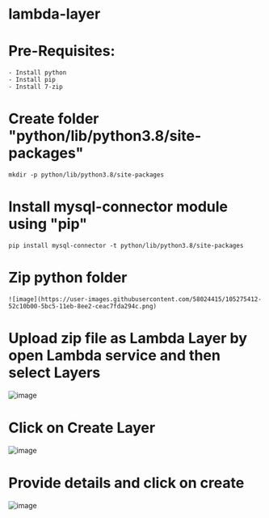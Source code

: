# lambda-layer

# Pre-Requisites:
    - Install python
    - Install pip
    - Install 7-zip
# Create folder "python/lib/python3.8/site-packages"
    mkdir -p python/lib/python3.8/site-packages
# Install mysql-connector module using "pip"
    pip install mysql-connector -t python/lib/python3.8/site-packages
# Zip python folder
    ![image](https://user-images.githubusercontent.com/58024415/105275412-52c10b00-5bc5-11eb-8ee2-ceac7fda294c.png)
# Upload zip file as Lambda Layer by open Lambda service and then select Layers
  
 ![image](https://user-images.githubusercontent.com/58024415/105275525-8f8d0200-5bc5-11eb-9419-204433e54024.png)
  
# Click on Create Layer
  
 ![image](https://user-images.githubusercontent.com/58024415/105275623-c8c57200-5bc5-11eb-8c04-4102230075b4.png)
  
# Provide details and click on create
  
 ![image](https://user-images.githubusercontent.com/58024415/105276103-a08a4300-5bc6-11eb-9ea7-c42aeb46d06e.png)
